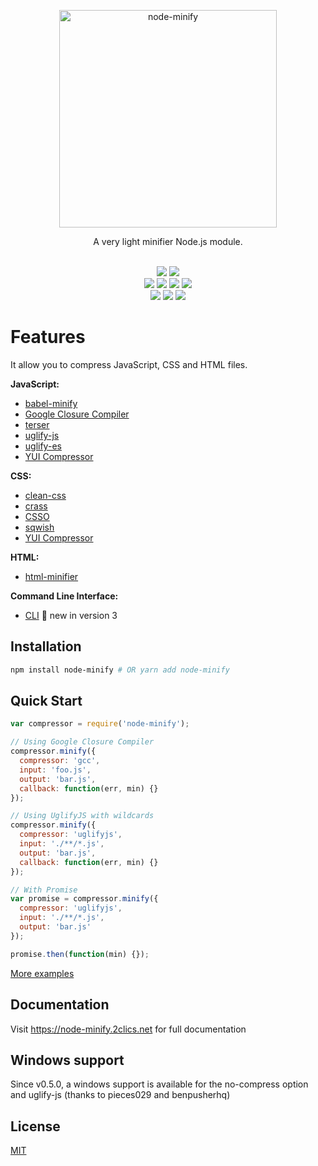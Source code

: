<p align="center"><img src="/static/node-minify.png" width="348" alt="node-minify"></p>

<p align="center">A very light minifier Node.js module.</p>

<p align="center">
  <br>
  <a href="https://npmjs.org/package/node-minify"><img src="https://img.shields.io/npm/v/node-minify.svg"></a>
  <a href="https://npmjs.org/package/node-minify"><img src="https://img.shields.io/npm/dm/node-minify.svg"></a><br>
  <a href="https://travis-ci.org/srod/node-minify"><img src="https://img.shields.io/travis/srod/node-minify/master.svg?label=linux"></a>
  <a href="https://ci.appveyor.com/project/srod/node-minify"><img src="https://img.shields.io/appveyor/ci/srod/node-minify/master.svg?label=windows"></a>
  <a href="https://circleci.com/gh/srod/node-minify/tree/master"><img src="https://circleci.com/gh/srod/node-minify/tree/master.svg?style=shield"></a>
  <a href="https://codecov.io/gh/srod/node-minify"><img src="https://codecov.io/gh/srod/node-minify/branch/develop/graph/badge.svg"></a><br>
  <a href="https://david-dm.org/srod/node-minify"><img src="https://img.shields.io/david/srod/node-minify.svg?style=flat"></a>
  <a href="https://david-dm.org/srod/node-minify#info=devDependencies"><img src="https://img.shields.io/david/dev/srod/node-minify.svg?style=flat"></a>
  <a href="https://greenkeeper.io/"><img src="https://badges.greenkeeper.io/srod/node-minify.svg"></a>
</p>

# Features

It allow you to compress JavaScript, CSS and HTML files.

**JavaScript:**

- [babel-minify](https://node-minify.2clics.net/compressors/babel-minify.html)
- [Google Closure Compiler](https://node-minify.2clics.net/compressors/gcc.html)
- [terser](https://node-minify.2clics.net/compressors/terser.html)
- [uglify-js](https://node-minify.2clics.net/compressors/uglify-js.html)
- [uglify-es](https://node-minify.2clics.net/compressors/uglify-es.html)
- [YUI Compressor](https://node-minify.2clics.net/compressors/yui.html)

**CSS:**

- [clean-css](https://node-minify.2clics.net/compressors/clean-css.html)
- [crass](https://node-minify.2clics.net/compressors/crass.html)
- [CSSO](https://node-minify.2clics.net/compressors/csso.html)
- [sqwish](https://node-minify.2clics.net/compressors/sqwish.html)
- [YUI Compressor](https://node-minify.2clics.net/compressors/yui.html)

**HTML:**

- [html-minifier](https://node-minify.2clics.net/compressors/html-minifier.html)

**Command Line Interface:**

- [CLI](https://node-minify.2clics.net/cli.html) :tada: new in version 3

## Installation

```bash
npm install node-minify # OR yarn add node-minify
```

## Quick Start

```js
var compressor = require('node-minify');

// Using Google Closure Compiler
compressor.minify({
  compressor: 'gcc',
  input: 'foo.js',
  output: 'bar.js',
  callback: function(err, min) {}
});

// Using UglifyJS with wildcards
compressor.minify({
  compressor: 'uglifyjs',
  input: './**/*.js',
  output: 'bar.js',
  callback: function(err, min) {}
});

// With Promise
var promise = compressor.minify({
  compressor: 'uglifyjs',
  input: './**/*.js',
  output: 'bar.js'
});

promise.then(function(min) {});
```

[More examples](https://github.com/srod/node-minify/blob/master/examples/server.js)

## Documentation

Visit https://node-minify.2clics.net for full documentation

## Windows support

Since v0.5.0, a windows support is available for the no-compress option and uglify-js (thanks to pieces029 and benpusherhq)

## License

[MIT](LICENSE)
